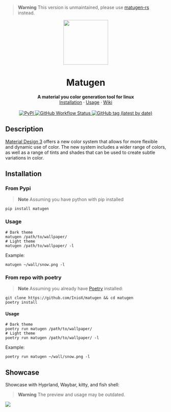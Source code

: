 >**Warning** This version is unmaintained, please use [matugen-rs](https://github.com/InioX/matugen-rs) instead.

<div align="center">
     <img src="https://user-images.githubusercontent.com/81521595/226138807-db504bdf-4eb5-4fe9-9ee5-a1a1395d70dc.png" width=140>
      <h1>Matugen</h1>
 </div>
    
<div align="center">
  <b>A material you color generation tool for linux</b>
</div>

<div align="center">
    <a href="#installation">Installation</a>
    ·
    <a href="#usage">Usage</a>
    ·
    <a href="https://github.com/InioX/matugen/wiki">Wiki</a>
</div>

<div align="center">
     <br>
     <a href="https://pypi.org/project/matugen/">
          <img alt="PyPI" src="https://img.shields.io/pypi/v/matugen?color=white&logo=pypi&logoColor=white&style=for-the-badge">
     </a>
     <a href="https://github.com/InioX/Matugen/actions/workflows/python-app.yml">
          <img alt="GitHub Workflow Status" src="https://img.shields.io/github/actions/workflow/status/InioX/matugen/python-app.yml?color=white&style=for-the-badge">
     </a>
     <a href="https://github.com/InioX/matugen/tags/">
          <img alt="GitHub tag (latest by date)" src="https://img.shields.io/github/v/tag/InioX/matugen?color=white&logo=github&logoColor=white&style=for-the-badge">
     </a>
</div>

## Description
[Material Design 3](https://m3.material.io/) offers a new color system that allows for more flexible and dynamic use of color. The new system includes a wider range of colors, as well as a range of tints and shades that can be used to create subtle variations in color.

## Installation
### From Pypi
>**Note** Assuming you have python with pip installed
```shell
pip install matugen
```

### Usage
```shell
# Dark theme
matugen /path/to/wallpaper/
# Light theme
matugen /path/to/wallpaper/ -l
```
Example:
```shell
matugen ~/wall/snow.png -l
```

### From repo with poetry
>**Note** Assuming you already have [Poetry](https://python-poetry.org/) installed:
```shell
git clone https://github.com/InioX/matugen && cd matugen
poetry install
```

#### Usage
```shell
# Dark theme
poetry run matugen /path/to/wallpaper/
# Light theme
poetry run matugen /path/to/wallpaper/ -l
```
Example:
```shell
poetry run matugen ~/wall/snow.png -l
```

## Showcase
Showcase with Hyprland, Waybar, kitty, and fish shell:

>**Warning**
>The preview and usage may be outdated.

[![](https://markdown-videos.deta.dev/youtube/rMxoORO41rs)](https://youtu.be/rMxoORO41rs)
